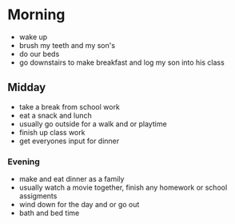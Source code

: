 # Morning
- wake up
- brush my teeth and my son's
- do our beds
- go downstairs to make breakfast and log my son into his class
## Midday
- take a break from school work
- eat a snack and lunch
- usually go outside for a walk and or playtime
- finish up class work
- get everyones input for dinner
### Evening 
- make and eat dinner as a family
- usually watch a movie together, finish any homework or school assigments
- wind down for the day and or go out 
- bath and bed time
